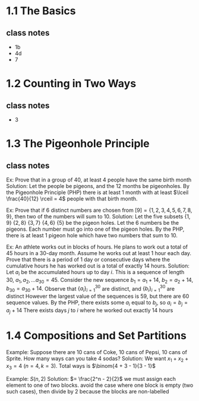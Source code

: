 # 1.1 The Basics

## class notes

- 1b
- 4d
- 7

# 1.2 Counting in Two Ways

## class notes

- 3

# 1.3 The Pigeonhole Principle

## class notes

Ex: Prove that in a group of 40, at least 4 people have the same birth month
	Solution: 
	Let the people be pigeons, and the 12 months be pigeonholes. By the Pigeonhole Principle (PHP) there is at least 1 month with at least $\lceil \frac{40}{12} \rceil = 4$ people with that birth month.

Ex: Prove that if 6 distinct numbers are chosen from $[9] = \{1, 2, 3, 4, 5, 6, 7, 8, 9\}$, then two of the numbers will sum to $10$.
	Solution: 
	Let the five subsets $\{1, 9\}$ $\{2, 8\}$ $\{3, 7\}$ $\{4, 6\}$ $\{5\}$ be the pigeon holes.
	Let the 6 numbers be the pigeons. Each number must go into one of the pigeon holes. By the PHP, there is at least 1 pigeon hole which have two numbers that sum to 10.

Ex: An athlete works out in blocks of hours. He plans to work out a total of 45 hours in a 30-day month. Assume he works out at least 1 hour each day. Prove that there is a period of 1 day or consecutive days where the cumulative hours he has worked out is a total of exactly 14 hours. 
	Solution:
	Let $a_i$ be the accumulated hours up to day $i$. This is a sequence of length 30, $a_1, a_2, \ldots a_{30} = 45$. Consider the new sequence $b_1 = a_1 + 14$, $b_2 = a_2 + 14$, $b_{30} = a_{30} + 14$.
	Observe that $\{a_i\}^{30}_{i=1}$ are distinct, and $\{b_i\}^{30}_{i=1}$ are distinct
	However the largest value of the sequences is $59$, but there are 60 sequence values. By the PHP, there exists some $a_i$ equal to $b_j$, so $a_i = b_j = a_j + 14$
	There exists days $j$ to $i$ where he worked out exactly 14 hours

# 1.4 Compositions and Set Partitions

Example: Suppose there are 10 cans of Coke, 10 cans of Pepsi, 10 cans of Sprite. How many ways can you take 4 sodas?
	Solution: 
	We want $x_1 + x_2 + x_3 = 4$ ($n = 4, k=3$). Total ways is $\binom{4 + 3 - 1}{3 - 1}$

Example: $S(n, 2)$
	Solution: 
	$= \frac{2^n - 2}{2}$ 
	we must assign each element to one of two blocks. avoid the case where one block is empty (two such cases), then divide by 2 because the blocks are non-labelled
